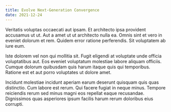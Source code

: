 ```yaml
---
title: Evolve Next-Generation Convergence
date: 2021-12-24
---
```


Veritatis voluptas occaecati aut ipsam. Et architecto ipsa provident accusamus ut ut. Aut a amet ut ut architecto nulla ea. Omnis sint et vero in eveniet dolorum et rem. Quidem error ratione perferendis. Sit voluptatem ab iure eum.

Iste dolorem vel non qui mollitia sit. Fugit eligendi at voluptate unde officia voluptatibus aut. Eos eveniet voluptatum molestiae labore aliquam officiis. Cumque dolorum quibusdam quis harum itaque quis qui temporibus. Ratione est et aut porro voluptates ut dolore amet.

Incidunt molestiae incidunt aperiam earum deserunt quisquam quis quas distinctio. Cum labore est rerum. Qui facere fugiat in neque minus. Tempore reiciendis rerum sed minus magni eos repellat eaque recusandae. Dignissimos quas asperiores ipsum facilis harum rerum doloribus eius corrupti.
